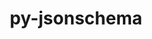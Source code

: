 ---
title: "py-jsonschema"
layout: cache
categories: [package, develop-2025-07-13]
meta: {"compilers": ["none"], "num_specs": 16, "num_specs_by_stack": {"data-vis-sdk": 1, "e4s": 7, "e4s-neoverse-v2": 4, "e4s-oneapi": 1, "hep": 1, "radiuss": 2, "root": 16}, "oss": ["ubuntu18.04", "ubuntu20.04", "ubuntu22.04"], "platforms": ["linux"], "stacks": ["data-vis-sdk", "e4s", "e4s-neoverse-v2", "e4s-oneapi", "hep", "radiuss", "root"], "targets": ["neoverse_v2", "x86_64_v3"], "versions": ["2.6.0", "4.17.3", "4.23.0"]}
spec_details: [{"compiler": "none", "hash": "2mmqo7vcjwa42toivlo5jskm33rvocgx", "os": "ubuntu20.04", "platform": "linux", "size": "-", "stacks": ["data-vis-sdk", "root"], "target": "x86_64_v3", "variants": ["build_system=python_pip", "+format-nongpl"], "versions": ["4.23.0"]}, {"compiler": "none", "hash": "5o7apmyf24kbp2meg52ijnzkmtxtmc6n", "os": "ubuntu22.04", "platform": "linux", "size": "-", "stacks": ["e4s-neoverse-v2", "root"], "target": "neoverse_v2", "variants": ["build_system=python_pip"], "versions": ["2.6.0"]}, {"compiler": "none", "hash": "ctqcrjowf44sja4wxbfbqmdvlxtvejxe", "os": "ubuntu22.04", "platform": "linux", "size": "-", "stacks": ["e4s", "root"], "target": "x86_64_v3", "variants": ["build_system=python_pip", "~format-nongpl"], "versions": ["4.23.0"]}, {"compiler": "none", "hash": "fg36cxdg2fhfb42jhtcauauzs2y7rr37", "os": "ubuntu22.04", "platform": "linux", "size": "-", "stacks": ["e4s", "root"], "target": "x86_64_v3", "variants": ["build_system=python_pip", "~format-nongpl"], "versions": ["4.23.0"]}, {"compiler": "none", "hash": "heokvb4otlr6k7eyhol5tjezfknhiwre", "os": "ubuntu22.04", "platform": "linux", "size": "-", "stacks": ["e4s", "root"], "target": "x86_64_v3", "variants": ["build_system=python_pip", "+format-nongpl"], "versions": ["4.23.0"]}, {"compiler": "none", "hash": "hokdhz342emajdxbr6wc32oxvfqu4vzw", "os": "ubuntu22.04", "platform": "linux", "size": "-", "stacks": ["hep", "root"], "target": "x86_64_v3", "variants": ["build_system=python_pip", "~format-nongpl"], "versions": ["4.17.3"]}, {"compiler": "none", "hash": "ilulk5ytghntlzs6f54oukbi6rnh2xao", "os": "ubuntu22.04", "platform": "linux", "size": "-", "stacks": ["e4s", "root"], "target": "x86_64_v3", "variants": ["build_system=python_pip", "~format-nongpl"], "versions": ["4.23.0"]}, {"compiler": "none", "hash": "iquqzo32ihlgjzqnir56cl25hxg2bzyi", "os": "ubuntu22.04", "platform": "linux", "size": "-", "stacks": ["e4s-neoverse-v2", "root"], "target": "neoverse_v2", "variants": ["build_system=python_pip", "+format-nongpl"], "versions": ["4.23.0"]}, {"compiler": "none", "hash": "mqe5hkbi4r5hvnafqqxozc5lq3ex2vhm", "os": "ubuntu22.04", "platform": "linux", "size": "-", "stacks": ["e4s-neoverse-v2", "root"], "target": "neoverse_v2", "variants": ["build_system=python_pip", "+format-nongpl"], "versions": ["4.23.0"]}, {"compiler": "none", "hash": "pkto4bnpprw4cw2rzlzs2cdo3i2lbgfj", "os": "ubuntu22.04", "platform": "linux", "size": "-", "stacks": ["e4s-neoverse-v2", "root"], "target": "neoverse_v2", "variants": ["build_system=python_pip", "~format-nongpl"], "versions": ["4.23.0"]}, {"compiler": "none", "hash": "r22m2omnazmztzn5rjbqfqxoma5bn5m5", "os": "ubuntu22.04", "platform": "linux", "size": "-", "stacks": ["e4s", "root"], "target": "x86_64_v3", "variants": ["build_system=python_pip", "~format-nongpl"], "versions": ["4.23.0"]}, {"compiler": "none", "hash": "raqpxwbgupll62xotozcn57jeyvgv7kx", "os": "ubuntu22.04", "platform": "linux", "size": "-", "stacks": ["e4s-oneapi", "root"], "target": "x86_64_v3", "variants": ["build_system=python_pip"], "versions": ["2.6.0"]}, {"compiler": "none", "hash": "rswhkm7afy6wyryvdjbjmmx75y5hxrk2", "os": "ubuntu22.04", "platform": "linux", "size": "-", "stacks": ["e4s", "root"], "target": "x86_64_v3", "variants": ["build_system=python_pip"], "versions": ["2.6.0"]}, {"compiler": "none", "hash": "ru2kifa32cgmg6c2jykxffptybsprzm7", "os": "ubuntu18.04", "platform": "linux", "size": "-", "stacks": ["radiuss", "root"], "target": "x86_64_v3", "variants": ["build_system=python_pip", "~format-nongpl"], "versions": ["4.23.0"]}, {"compiler": "none", "hash": "vwwoqap6j7ugocnbr7yf7cuqk6sntqwh", "os": "ubuntu18.04", "platform": "linux", "size": "-", "stacks": ["radiuss", "root"], "target": "x86_64_v3", "variants": ["build_system=python_pip", "~format-nongpl"], "versions": ["4.23.0"]}, {"compiler": "none", "hash": "xj4prb7thky2tfkaxu234jagrilgqna3", "os": "ubuntu22.04", "platform": "linux", "size": "-", "stacks": ["e4s", "root"], "target": "x86_64_v3", "variants": ["build_system=python_pip", "+format-nongpl"], "versions": ["4.23.0"]}]
---